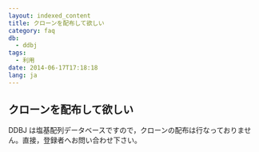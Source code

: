 ```yaml
---
layout: indexed_content
title: クローンを配布して欲しい
category: faq
db:
  - ddbj
tags: 
  - 利用
date: 2014-06-17T17:18:18
lang: ja
---
```


## クローンを配布して欲しい

DDBJ は塩基配列データベースですので，クローンの配布は行なっておりません。直接，登録者へお問い合わせ下さい。